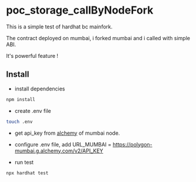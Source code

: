 # poc_storage_callByNodeFork

This is a simple test of hardhat bc mainfork.

The contract deployed on mumbai, i forked mumbai and i called with simple ABI.

It's powerful feature !

## Install 
* install dependencies
```sh
npm install
```

* create .env file 
```sh
touch .env 
```

* get api_key from [alchemy](https://www.alchemy.com/) of mumbai node.

* configure .env file, add URL_MUMBAI = https://polygon-mumbai.g.alchemy.com/v2/API_KEY

* run test 
```sh
npx hardhat test
```

